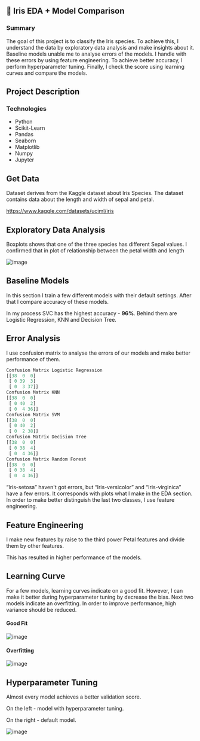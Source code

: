 ## 🌺 Iris EDA + Model Comparison
### Summary
The goal of this project is to classify the Iris species. To achieve this, I understand the data by exploratory data analysis and make insights about it. Baseline models unable me to analyse errors of the models. I handle with these errors by using feature engineering. To achieve better accuracy, I perform hyperparameter tuning. Finally, I check the score using learning curves and compare the models.
## Project Description
### Technologies
* Python
* Scikit-Learn
* Pandas
* Seaborn
* Matplotlib
* Numpy
* Jupyter
## Get Data
Dataset derives from the Kaggle dataset about Iris Species.
The dataset contains data about the length and width of sepal and petal.

https://www.kaggle.com/datasets/uciml/iris

## Exploratory Data Analysis
Boxplots shows that one of the three species has different Sepal values.
I confirmed that in plot of relationship between the petal width and length

![image](https://user-images.githubusercontent.com/61654792/176550340-14404054-0770-4f0f-9d39-63596ba66956.png)

## Baseline Models
In this section I train a few different models with their default settings. After that I compare accuracy of these models.

In my process SVC has the highest accuracy - **96%**. Behind them are Logistic Regression, KNN and Decision Tree.

## Error Analysis
I use confusion matrix to analyse the errors of our models and make better performance of them.

```python
Confusion Matrix Logistic Regression 
[[38  0  0]
 [ 0 39  3]
 [ 0  3 37]]
Confusion Matrix KNN 
[[38  0  0]
 [ 0 40  2]
 [ 0  4 36]]
Confusion Matrix SVM 
[[38  0  0]
 [ 0 40  2]
 [ 0  2 38]]
Confusion Matrix Decision Tree 
[[38  0  0]
 [ 0 38  4]
 [ 0  4 36]]
Confusion Matrix Random Forest 
[[38  0  0]
 [ 0 38  4]
 [ 0  4 36]]
 ```
“Iris-setosa” haven't got errors, but “Iris-versicolor” and “Iris-virginica” have a few errors. It corresponds with plots what I make in the EDA section. In order to make better distinguish the last two classes, I use feature engineering.

## Feature Engineering
I make new features by raise to the third power Petal features and divide them by other features.

This has resulted in higher performance of the models.

## Learning Curve
For a few models, learning curves indicate on a good fit. However, I can make it better during hyperparameter tuning by decrease the bias.
Next two models indicate an overfitting. In order to improve performance, high variance should be reduced.
#### Good Fit

![image](https://user-images.githubusercontent.com/61654792/176555878-d3e6f4f2-6569-4926-b923-9f360d008d2d.png)


#### Overfitting
![image](https://user-images.githubusercontent.com/61654792/176555802-b5a5a3f5-6c60-406c-a010-a697b78ae39e.png)


## Hyperparameter Tuning

Almost every model achieves a better validation score.

On the left - model with hyperparameter tuning.

On the right - default model.

![image](https://user-images.githubusercontent.com/61654792/176555636-b496471f-a785-437d-bcb8-5dc288fe37e0.png)


